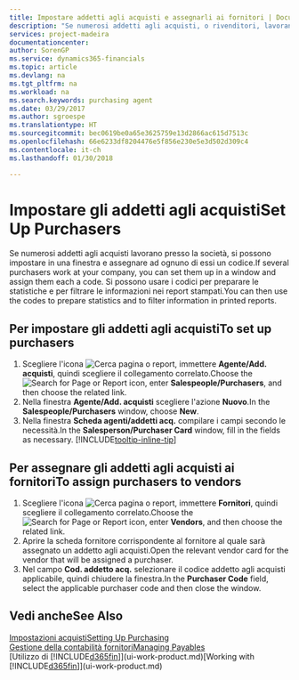 ```yaml
---
title: Impostare addetti agli acquisti e assegnarli ai fornitori | Documenti Microsoft
description: "Se numerosi addetti agli acquisti, o rivenditori, lavorano presso la società, è possibile organizzarli per analisi statistiche."
services: project-madeira
documentationcenter: 
author: SorenGP
ms.service: dynamics365-financials
ms.topic: article
ms.devlang: na
ms.tgt_pltfrm: na
ms.workload: na
ms.search.keywords: purchasing agent
ms.date: 03/29/2017
ms.author: sgroespe
ms.translationtype: HT
ms.sourcegitcommit: bec0619be0a65e3625759e13d2866ac615d7513c
ms.openlocfilehash: 66e6233df8204476e5f856e230e5e3d502d309c4
ms.contentlocale: it-ch
ms.lasthandoff: 01/30/2018

---
```

# <a name="set-up-purchasers"></a><span data-ttu-id="deb2b-103">Impostare gli addetti agli acquisti</span><span class="sxs-lookup"><span data-stu-id="deb2b-103">Set Up Purchasers</span></span>
<span data-ttu-id="deb2b-104">Se numerosi addetti agli acquisti lavorano presso la società, si possono impostare in una finestra e assegnare ad ognuno di essi un codice.</span><span class="sxs-lookup"><span data-stu-id="deb2b-104">If several purchasers work at your company, you can set them up in a window and assign them each a code.</span></span> <span data-ttu-id="deb2b-105">Si possono usare i codici per preparare le statistiche e per filtrare le informazioni nei report stampati.</span><span class="sxs-lookup"><span data-stu-id="deb2b-105">You can then use the codes to prepare statistics and to filter information in printed reports.</span></span>

## <a name="to-set-up-purchasers"></a><span data-ttu-id="deb2b-106">Per impostare gli addetti agli acquisti</span><span class="sxs-lookup"><span data-stu-id="deb2b-106">To set up purchasers</span></span>
1. <span data-ttu-id="deb2b-107">Scegliere l'icona ![Cerca pagina o report](media/ui-search/search_small.png "icona Cerca pagina o report"), immettere **Agente/Add. acquisti**, quindi scegliere il collegamento correlato.</span><span class="sxs-lookup"><span data-stu-id="deb2b-107">Choose the ![Search for Page or Report](media/ui-search/search_small.png "Search for Page or Report icon") icon, enter **Salespeople/Purchasers**, and then choose the related link.</span></span>
2. <span data-ttu-id="deb2b-108">Nella finestra **Agente/Add. acquisti** scegliere l'azione **Nuovo**.</span><span class="sxs-lookup"><span data-stu-id="deb2b-108">In the **Salespeople/Purchasers** window, choose **New**.</span></span>
3. <span data-ttu-id="deb2b-109">Nella finestra **Scheda agenti/addetti acq.** compilare i campi secondo le necessità.</span><span class="sxs-lookup"><span data-stu-id="deb2b-109">In the **Salesperson/Purchaser Card** window, fill in the fields as necessary.</span></span> [!INCLUDE[tooltip-inline-tip](includes/tooltip-inline-tip_md.md)]

## <a name="to-assign-purchasers-to-vendors"></a><span data-ttu-id="deb2b-110">Per assegnare gli addetti agli acquisti ai fornitori</span><span class="sxs-lookup"><span data-stu-id="deb2b-110">To assign purchasers to vendors</span></span>
1. <span data-ttu-id="deb2b-111">Scegliere l'icona ![Cerca pagina o report](media/ui-search/search_small.png "icona Cerca pagina o report"), immettere **Fornitori**, quindi scegliere il collegamento correlato.</span><span class="sxs-lookup"><span data-stu-id="deb2b-111">Choose the ![Search for Page or Report](media/ui-search/search_small.png "Search for Page or Report icon") icon, enter **Vendors**, and then choose the related link.</span></span>
2. <span data-ttu-id="deb2b-112">Aprire la scheda fornitore corrispondente al fornitore al quale sarà assegnato un addetto agli acquisti.</span><span class="sxs-lookup"><span data-stu-id="deb2b-112">Open the relevant vendor card for the vendor that will be assigned a purchaser.</span></span>
3. <span data-ttu-id="deb2b-113">Nel campo **Cod. addetto acq.** selezionare il codice addetto agli acquisti applicabile, quindi chiudere la finestra.</span><span class="sxs-lookup"><span data-stu-id="deb2b-113">In the **Purchaser Code** field, select the applicable purchaser code and then close the window.</span></span>

## <a name="see-also"></a><span data-ttu-id="deb2b-114">Vedi anche</span><span class="sxs-lookup"><span data-stu-id="deb2b-114">See Also</span></span>
[<span data-ttu-id="deb2b-115">Impostazioni acquisti</span><span class="sxs-lookup"><span data-stu-id="deb2b-115">Setting Up Purchasing</span></span>](purchasing-setup-purchasing.md)  
[<span data-ttu-id="deb2b-116">Gestione della contabilità fornitori</span><span class="sxs-lookup"><span data-stu-id="deb2b-116">Managing Payables</span></span>](payables-manage-payables.md)  
<span data-ttu-id="deb2b-117">[Utilizzo di [!INCLUDE[d365fin](includes/d365fin_md.md)]](ui-work-product.md)</span><span class="sxs-lookup"><span data-stu-id="deb2b-117">[Working with [!INCLUDE[d365fin](includes/d365fin_md.md)]](ui-work-product.md)</span></span>

